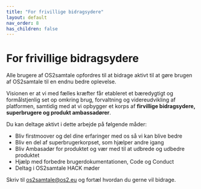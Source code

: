 ```yaml
---
title: "For frivillige bidragsydere"
layout: default
nav_order: 8
has_children: false
---
```

# For frivillige bidragsydere

Alle brugere af OS2samtale opfordres til at bidrage aktivt til at gøre brugen af OS2samtale til en endnu bedre oplevelse.

Visionen er at vi med fælles kræfter får etableret et bæredygtigt og formålstjenlig set op omkring brug, forvaltning og videreudvikling af platformen, samtidig med at vi opbygger et korps af **firvillige bidragsydere, superbrugere og produkt ambassadører**. 


Du kan deltage aktivt i dette arbejde på følgende måder:

- Bliv firstmoover og del dine erfaringer med os så vi kan blive bedre
- Bliv en del af superbrugerkorpset, som hjælper andre igang
- Bliv Ambasadør for produktet og vær med til at udbrede og udbedre produktet
- Hjælp med  forbedre brugerdokumentationen, Code og Conduct
- Deltag i OS2samtale HACK møder 

Skriv til os2samtale@os2.eu og fortæl hvordan du gerne vil bidrage. 
